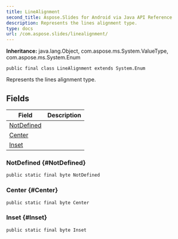 ```yaml
---
title: LineAlignment
second_title: Aspose.Slides for Android via Java API Reference
description: Represents the lines alignment type.
type: docs
url: /com.aspose.slides/linealignment/
---
```

**Inheritance:**
java.lang.Object, com.aspose.ms.System.ValueType, com.aspose.ms.System.Enum
```
public final class LineAlignment extends System.Enum
```

Represents the lines alignment type.
## Fields

| Field | Description |
| --- | --- |
| [NotDefined](#NotDefined) |  |
| [Center](#Center) |  |
| [Inset](#Inset) |  |
### NotDefined {#NotDefined}
```
public static final byte NotDefined
```




### Center {#Center}
```
public static final byte Center
```




### Inset {#Inset}
```
public static final byte Inset
```




